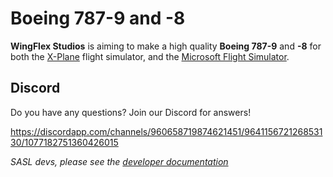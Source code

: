 # Boeing 787-9 and -8
**WingFlex Studios** is aiming to make a high quality **Boeing 787-9** and **-8** for both the [X-Plane](https://x-plane.com) flight simulator, and the [Microsoft Flight Simulator](https://www.flightsimulator.com/).

## Discord
Do you have any questions? Join our Discord for answers!

https://discordapp.com/channels/960658719874621451/964115672126853130/1077182751360426015

*SASL devs, please see the [developer documentation](https://github.com/Brusselsaviation/Wingflex-B787-9-B787-8/tree/main/plugins/SASLFree/data/modules/README.md)*
